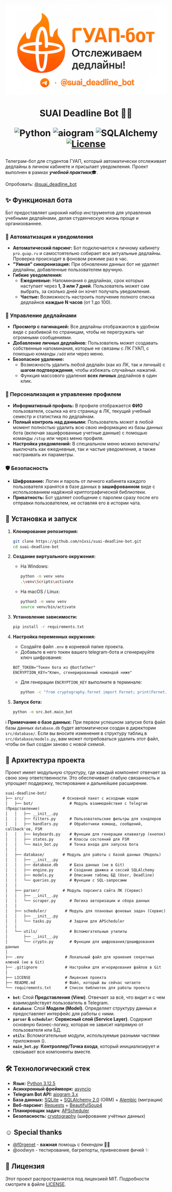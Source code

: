 <h1 align="center">
  <img src="resources/images/preview.png" align="top" alt="Logo">
</h1>

<h1 align="center">
    
  SUAI Deadline Bot 🤖🔥

  ![Python](https://custom-icon-badges.demolab.com/badge/3.10+-ff480d?logo=pythonn&label=Python&labelColor=242523&style=for-the-badge)
  ![aiogram](https://img.shields.io/badge/aiogram-3.x-ff480d?style=for-the-badge&logo=telegram&labelColor=242523)
  ![SQLAlchemy](https://custom-icon-badges.demolab.com/badge/2.0-ff480d?logo=sqlalchemy&label=SQLAlchemy&labelColor=242523&style=for-the-badge)
  [![License](https://custom-icon-badges.demolab.com/badge/MIT-ff480d?logo=law&label=License&labelColor=242523&style=for-the-badge)](LICENSE)
  
</h1>

Телеграм-бот для студентов ГУАП, который автоматически отслеживает дедлайны в личном кабинете и присылает уведомления. Проект выполнен в рамках <b><i>учебной практики</i></b>🎓.

Опробовать: [@suai_deadline_bot](https://t.me/suai_deadline_bot)

## ✨ Функционал бота

Бот предоставляет широкий набор инструментов для управления учебными дедлайнами, делая студенческую жизнь проще и организованнее.

### 🔔 Автоматизация и уведомления

*   **Автоматический парсинг:** Бот подключается к личному кабинету `pro.guap.ru` и самостоятельно собирает все актуальные дедлайны. Проверка происходит в фоновом режиме раз в час.
*   **"Умная" синхронизация:** При обновлении данных бот не удаляет дедлайны, добавленные пользователем вручную.
*   **Гибкие уведомления:**
    *   **Ежедневные:** Напоминания о дедлайнах, срок которых наступает через **1, 3 или 7 дней**. Пользователь может сам выбрать, за сколько дней он хочет получать уведомления.
    *   **Частые:** Возможность настроить получение полного списка дедлайнов **каждые N часов** (от 1 до 100).

### 🔧 Управление дедлайнами

*   **Просмотр с пагинацией:** Все дедлайны отображаются в удобном виде с разбивкой по страницам, чтобы не перегружать чат огромными сообщениями.
*   **Добавление личных дедлайнов:** Пользователь может создавать собственные напоминания, которые не связаны с ЛК ГУАП, с помощью команды `/add` или через меню.
*   **Безопасное удаление:**
    *   Возможность удалить любой дедлайн (как из ЛК, так и личный) с **шагом подтверждения**, чтобы избежать случайных нажатий.
    *   Функция массового удаления **всех личных** дедлайнов в один клик.

### 👤 Персонализация и управление профилем

*   **Информативный профиль:** В профиле отображается **ФИО** пользователя, ссылка на его страницу в ЛК, текущий учебный семестр и статистика по дедлайнам.
*   **Полный контроль над данными:** Пользователь может в любой момент полностью удалить всю свою информацию из базы данных бота (включая зашифрованные учетные данные) с помощью команды `/stop` или через меню профиля.
*   **Настройка уведомлений:** В специальном меню можно включать/выключать как ежедневные, так и частые уведомления, а также настраивать их параметры.

### 🛡 Безопасность

*   **Шифрование:** Логин и пароль от личного кабинета каждого пользователя хранятся в базе данных в **зашифрованном** виде с использованием надёжной криптографической библиотеки.
*   **Приватность:** Бот удаляет сообщение с паролем сразу после его отправки пользователем, не оставляя его в истории чата.

## 🚀 Установка и запуск

1.  **Клонирование репозитория:**
    ```bash
    git clone https://github.com/n1xsi/suai-deadline-bot.git
    cd suai-deadline-bot
    ```

2.  **Создание виртуального окружения:**
    *   На Windows:
        ```bash
        python -m venv venv
        .\venv\Scripts\activate
        ```
    *   На macOS / Linux:
        ```bash
        python3 -m venv venv
        source venv/bin/activate
        ```

3.  **Установление зависимости:**
    ```bash
    pip install -r requirements.txt
    ```

4.  **Настройка переменных окружения:**
    *   Создайте файл `.env` в корневой папке проекта.
    *   Добавьте в него токен вашего telegram-бота и сгенерируйте ключ шифрования:

    ```.env
    BOT_TOKEN="Токен бота из @botfather"
    ENCRYPTION_KEY="Ключ, сгенерированный командой ниже"
    ```
    *   Для генерации `ENCRYPTION_KEY` выполните в терминале:
        ```bash
        python -c "from cryptography.fernet import Fernet; print(Fernet.generate_key().decode())"
        ```

5.  **Запуск бота:**
    ```bash
    python -m src.bot.main_bot
    ```
    
ℹ️ **Примечание о базе данных:**
При первом успешном запуске бота файл базы данных `database.db` будет автоматически создан в директории `src/database/`. Если вы вносите изменения в структуру таблиц в `src/database/models.py`, вам может потребоваться удалить этот файл, чтобы он был создан заново с новой схемой.

## 📂 Архитектура проекта

Проект имеет модульную структуру, где каждый компонент отвечает за свою зону ответственности. Это обеспечивает слабую связанность и упрощает поддержку, тестирование и дальнейшее расширение.

```
suai-deadline-bot/
├── src/                 # Основной пакет с исходным кодом
│   ├── bot/                # Модуль взаимодействия с Telegram (Представление)
│   │   ├── __init__.py
│   │   ├── filters.py      # Пользовательские фильтры для хэндлеров
│   │   ├── handlers.py     # Обработчики команд, сообщений, callback'ов, FSM
│   │   ├── keyboards.py    # Функции для генерации клавиатур (кнопок)
│   │   ├── states.py       # Классы состояний для FSM
│   │   └── main_bot.py     # Точка входа для запуска бота
│   │
│   ├── database/        # Модуль для работы с базой данных (Модель)
│   │   ├── __init__.py
│   │   ├── database.db     # База данных (не в Git)
│   │   ├── engine.py       # Создание движка и сессий SQLAlchemy
│   │   ├── models.py       # Описание таблиц БД (User, Deadline)
│   │   └── queries.py      # Функции с SQL-запросами
│   │
│   ├── parser/          # Модуль парсинга сайта ЛК (Сервис)
│   │   ├── __init__.py
│   │   └── scraper.py      # Логика авторизации и сбора данных
│   │
│   ├── scheduler/        # Модуль для плановых фоновых задач (Сервис)
│   │   ├── __init__.py
│   │   └── tasks.py        # Задачи для APScheduler
│   │
│   └── utils/              # Вспомогательные утилиты
│       ├── __init__.py
│       └── crypto.py       # Функции для шифрования/дешифрования данных
│
├── .env                  # Локальный файл для хранения секретных ключей (не в Git)
├── .gitignore            # Настройки для игнорирования файлов в Git
│
├── LICENSE               # Лицензия проекта
├── README.md             # Файл, который вы сейчас читаете
└── requirements.txt      # Список библиотек для работы проекта
```
*   **`bot`**: Слой **Представления (View)**. Отвечает за всё, что видит и с чем взаимодействует пользователь в Telegram.
*   **`database`**: Слой **Модели (Model)**. Определяет структуру данных и предоставляет интерфейс для работы с ними.
*   **`parser` & `scheduler`**: **Сервисный слой (Service Layer)**. Содержит основную бизнес-логику, которая не зависит напрямую от пользователя или БД.
*   **`utils`**: Вспомогательные модули, используемые разными частями приложения ().
*   **`main_bot.py`**: **Контроллер/Точка входа**, который инициализирует и связывает все компоненты вместе.

## 🛠 Технологический стек

*   **Язык:** [Python 3.12.5](https://www.python.org/downloads/release/python-3125)
*   **Асинхронный фреймворк:** [asyncio](https://docs.python.org/3/library/asyncio.html)
*   **Telegram Bot API:** [aiogram 3.x](https://docs.aiogram.dev/en/v3.22.0)
*   **База данных:** [SQLite](https://www.sqlite.org/docs.html) + [SQLAlchemy 2.0](https://docs.sqlalchemy.org/en/20) (ORM) + [Alembic](https://alembic.sqlalchemy.org/en/latest) (миграции)
*   **Веб-парсинг:** [Requests](https://requests.readthedocs.io/en/latest) + [BeautifulSoup4](https://beautiful-soup-4.readthedocs.io/en/latest)
*   **Планировщик задач:** [APScheduler](https://apscheduler.readthedocs.io/en/stable/userguide.html)
*   **Безопасность:** [cryptography](https://cryptography.io/en/latest) (шифрование учётных данных)

## ☺️ Special thanks
* [@f0rgenet](https://github.com/f0rgenet) - <b>важная</b> помощь с бекендом 🐍🙏
* @oodwyn - тестирование, багрепорты, привнесение фичей ✨

## 📄 Лицензия

Этот проект распространяется под лицензией MIT. Подробности смотрите в файле [LICENSE](LICENSE).

